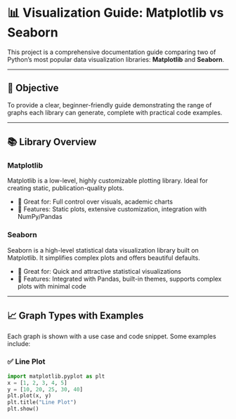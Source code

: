 # 📊 Visualization Guide: Matplotlib vs Seaborn

This project is a comprehensive documentation guide comparing two of Python’s most popular data visualization libraries: **Matplotlib** and **Seaborn**.

---

## 📌 Objective

To provide a clear, beginner-friendly guide demonstrating the range of graphs each library can generate, complete with practical code examples.

---

## 📚 Library Overview

### Matplotlib
Matplotlib is a low-level, highly customizable plotting library. Ideal for creating static, publication-quality plots.

- 📎 Great for: Full control over visuals, academic charts
- 🔧 Features: Static plots, extensive customization, integration with NumPy/Pandas

### Seaborn
Seaborn is a high-level statistical data visualization library built on Matplotlib. It simplifies complex plots and offers beautiful defaults.

- 📎 Great for: Quick and attractive statistical visualizations
- 🔧 Features: Integrated with Pandas, built-in themes, supports complex plots with minimal code

---

## 📈 Graph Types with Examples

Each graph is shown with a use case and code snippet. Some examples include:

### ✅ Line Plot
```python
import matplotlib.pyplot as plt
x = [1, 2, 3, 4, 5]
y = [10, 20, 25, 30, 40]
plt.plot(x, y)
plt.title("Line Plot")
plt.show()
